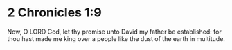 # 2 Chronicles 1:9

Now, O LORD God, let thy promise unto David my father be established: for thou hast made me king over a people like the dust of the earth in multitude.
